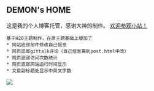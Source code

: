 ## DEMON's HOME

这是我的个人博客托管，感谢大神的制作。 
[欢迎参观小站！](http://demonljt.github.io)

    基于H2O主题制作，在原主题基础上增加了
    * 网站底部部件修改自己信息
    * 网页底部gittalk评论（自己信息需到post.html中改）
    * 网页底部访问次数统计
    * 网页底部网站运行时间显示
    * 文章副标题处显示中英文字数



![](https://github.com/demonljt/demonljt.github.io/raw/master/assets/img/header1.jpg)
